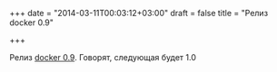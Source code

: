 +++
date = "2014-03-11T00:03:12+03:00"
draft = false
title = "Релиз docker 0.9"

+++

<p>Релиз <a href="http://blog.docker.io/2014/03/docker-0-9-introducing-execution-drivers-and-libcontainer/">docker 0.9</a>. Говорят, следующая будет 1.0</p>

